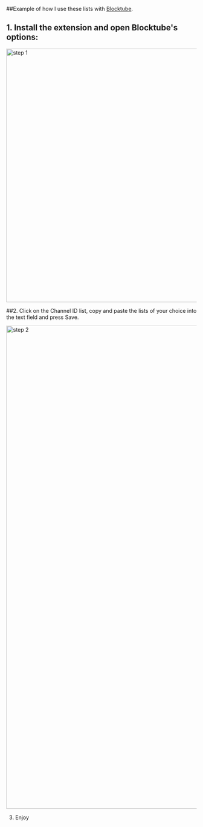 ##Example of how I use these lists with [Blocktube](https://chromewebstore.google.com/detail/blocktube/bbeaicapbccfllodepmimpkgecanonai?hl=en-US).

## 1. Install the extension and open Blocktube's options:

<img width="591" height="669" alt="step 1" src="https://github.com/user-attachments/assets/169f3d69-d7b5-43e1-9401-8d0883c51167" />




##2. Click on the Channel ID list, copy and paste the lists of your choice into the text field and press Save.

<img width="1158" height="1275" alt="step 2" src="https://github.com/user-attachments/assets/f268f439-638c-4c91-8c56-1b0f9eb45758" />

3. Enjoy
